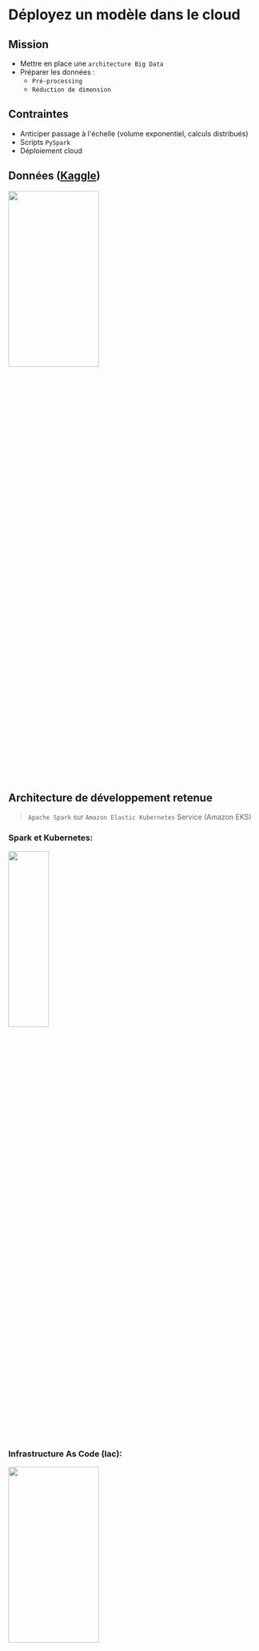 # Déployez un modèle dans le cloud

## Mission
- Mettre en place une `architecture Big Data`
- Préparer les données :
   - `Pré-processing`
   - `Réduction de dimension` 
## Contraintes
- Anticiper passage à l'échelle (volume exponentiel, calculs distribués)
- Scripts `PySpark`
- Déploiement cloud 

## Données ([Kaggle](https://www.kaggle.com/datasets/moltean/fruits))

<img src="https://user-images.githubusercontent.com/119690854/222800695-850e7635-7740-4703-89c0-d25b525d3630.png"  width="60%" height="30%">


## Architecture de développement retenue
> `Apache Spark` sur `Amazon Elastic Kubernetes` Service (Amazon EKS)

### Spark et Kubernetes:

<img src="https://user-images.githubusercontent.com/119690854/222803574-b9b80e61-b291-409d-813e-d3e50ef4ba27.png"  width="40%" height="30%">

### Infrastructure As Code (Iac):

<img src="https://user-images.githubusercontent.com/119690854/222803947-c86c8050-84b3-4109-8192-9a3b684e9d2d.png"  width="60%" height="30%">

#### Description du code disponible dans le répertoire `livrables`:
  > `00-conf > conf.ini` : contient les informations d'authentification AWS

<img src="https://user-images.githubusercontent.com/119690854/222806350-11434837-880a-44ac-9279-86d11497b347.png"  width="90%" height="60%">

## Architecture Cloud retenue

![image](https://user-images.githubusercontent.com/119690854/222807465-aaa208a8-16f7-45a3-b8a7-b18b02bbd0f5.png)

## Chaîne de traitement
 1. Copie des images (`Training`) dans une bucket S3 ( dans mon cas :`s3://oc-mb-fruits/` )
   >  aws s3 sync . `s3://oc-mb-fruits/Training` 
 2. Construction de l'image docker Spark compatible (cloud+kubernetes)
   >  ![image](https://user-images.githubusercontent.com/119690854/222809863-eb583e6c-8fdb-41d0-973d-e4ee8494d95a.png)

 3. Création du cluster, déploiement des noeuds de calculs et la mise à l'échelle.
  > ![image](https://user-images.githubusercontent.com/119690854/222811020-9a18cbe1-8979-4b6c-9341-a6387009b58c.png)

 4. Exécution de l’application Spark
  > Le code de l’application est disponible dans s3 : s3://oc-mb-fruits/`app`/`spark-app.py`
  > Modifier le nom de la bucket S3 ( variable `nom_bucket`) dans le script python `spark-app.py`
  > ![image](https://user-images.githubusercontent.com/119690854/222811458-8ba7069b-838a-47bf-8655-5af5b5c6741f.png)

 5. Monitoring
   - UI Spark 
     ```bash
     # namespace pour driver spark
     NS="spark-fargate"
     # le nom du pod du driver en cours d'exécution
     SPARK_DRIVER_NAME=$(kubectl get pods -n ${NS} | grep  '\-driver' | awk '{print $1}')
     # le forwading des ports 
     kubectl port-forward -n=${NS} ${SPARK_DRIVER_NAME} 4040:4040
     ```
      Navigateur > http://127.0.0.1:4040/
      
      ![image](https://user-images.githubusercontent.com/119690854/222814085-45494464-1e6a-4ec9-9f0f-2fcdb24b8105.png)

   - Dashboard kubernetes
      ```bash
      # dépoiement du dashboard dans le namespace kube-system
      kubectl apply -f https://raw.githubusercontent.com/kubernetes/dashboard/v2.6.1/aio/deploy/recommended.yaml
      # lancé le proxy sur le port 8081
      kubectl proxy --port=8081 &
      ```
      
      Navigateur >  http://127.0.0.1:8001/api/v1/namespaces/kubernetes-dashboard/services/https:kubernetes-dashboard:/proxy
      
      Pour obtenir le tocken pour se connecter:
      ```bash
      aws eks get-token --cluster-name spark-eks-prod | jq -r '.status.token'
      ```
      
      ![image](https://user-images.githubusercontent.com/119690854/222815648-a69c2c00-e28f-42e8-83c4-7de78d29a652.png)
      ![image](https://user-images.githubusercontent.com/119690854/222815923-daa94c1d-512e-4b8a-a298-aa651b9842f7.png)
      ![image](https://user-images.githubusercontent.com/119690854/222816001-8cbbedfa-0eaf-4a6d-a8de-8162a52ba6f6.png)

  6. Features extraction des images réduites 
      > Le Résultat de la réduction de dimension  est disponible dans s3: `s3://oc-mb-fruits/output/resultats_features_parquet`
      
      ![image](https://user-images.githubusercontent.com/119690854/222820145-99d063d5-9b46-45b8-8f76-165973d33b78.png)


 7. Ordonnancement avec Airflow   
  >  - script installation : `install_aiflow.sh`
  >  - script pipeline : `eks-pipeline.py`
   
  ![image](https://user-images.githubusercontent.com/119690854/222822393-0970370d-150e-43fc-82ad-3c37fcd6e43c.png)

   
   
   
